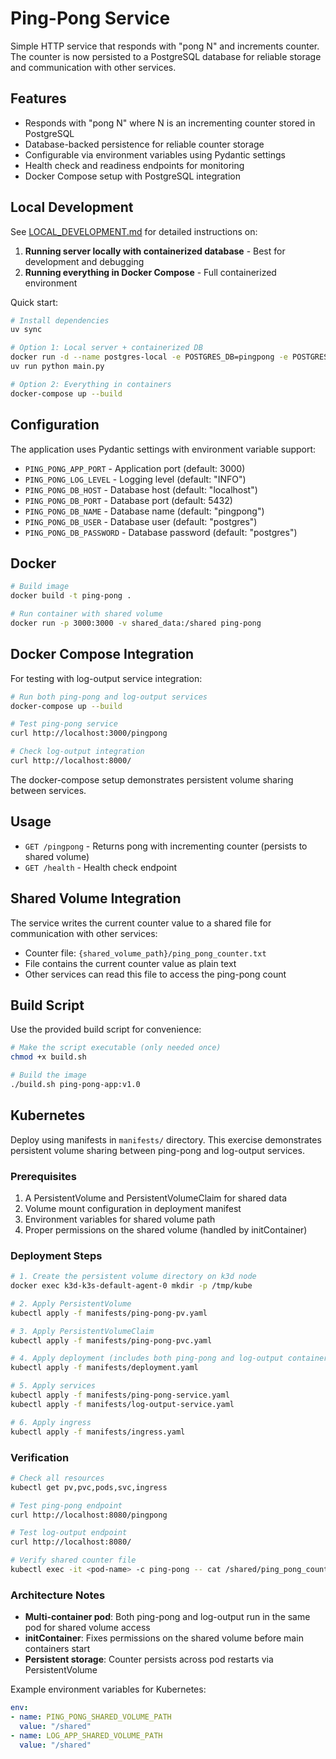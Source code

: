 # Ping-Pong Service

Simple HTTP service that responds with "pong N" and increments counter. The counter is now persisted to a PostgreSQL database for reliable storage and communication with other services.

## Features

- Responds with "pong N" where N is an incrementing counter stored in PostgreSQL
- Database-backed persistence for reliable counter storage
- Configurable via environment variables using Pydantic settings
- Health check and readiness endpoints for monitoring
- Docker Compose setup with PostgreSQL integration

## Local Development

See [LOCAL_DEVELOPMENT.md](LOCAL_DEVELOPMENT.md) for detailed instructions on:

1. **Running server locally with containerized database** - Best for development and debugging
2. **Running everything in Docker Compose** - Full containerized environment

Quick start:
```bash
# Install dependencies
uv sync

# Option 1: Local server + containerized DB
docker run -d --name postgres-local -e POSTGRES_DB=pingpong -e POSTGRES_USER=postgres -e POSTGRES_PASSWORD=postgres -p 5432:5432 postgres:15-alpine
uv run python main.py

# Option 2: Everything in containers
docker-compose up --build
```

## Configuration

The application uses Pydantic settings with environment variable support:

- `PING_PONG_APP_PORT` - Application port (default: 3000)
- `PING_PONG_LOG_LEVEL` - Logging level (default: "INFO")
- `PING_PONG_DB_HOST` - Database host (default: "localhost")
- `PING_PONG_DB_PORT` - Database port (default: 5432)
- `PING_PONG_DB_NAME` - Database name (default: "pingpong")
- `PING_PONG_DB_USER` - Database user (default: "postgres")
- `PING_PONG_DB_PASSWORD` - Database password (default: "postgres")

## Docker

```bash
# Build image
docker build -t ping-pong .

# Run container with shared volume
docker run -p 3000:3000 -v shared_data:/shared ping-pong
```

## Docker Compose Integration

For testing with log-output service integration:

```bash
# Run both ping-pong and log-output services
docker-compose up --build

# Test ping-pong service
curl http://localhost:3000/pingpong

# Check log-output integration
curl http://localhost:8000/
```

The docker-compose setup demonstrates persistent volume sharing between services.


## Usage

- `GET /pingpong` - Returns pong with incrementing counter (persists to shared volume)
- `GET /health` - Health check endpoint

## Shared Volume Integration

The service writes the current counter value to a shared file for communication with other services:

- Counter file: `{shared_volume_path}/ping_pong_counter.txt`
- File contains the current counter value as plain text
- Other services can read this file to access the ping-pong count

## Build Script

Use the provided build script for convenience:

```bash
# Make the script executable (only needed once)
chmod +x build.sh

# Build the image
./build.sh ping-pong-app:v1.0
```

## Kubernetes

Deploy using manifests in `manifests/` directory. This exercise demonstrates persistent volume sharing between ping-pong and log-output services.

### Prerequisites

1. A PersistentVolume and PersistentVolumeClaim for shared data
2. Volume mount configuration in deployment manifest
3. Environment variables for shared volume path
4. Proper permissions on the shared volume (handled by initContainer)

### Deployment Steps

```bash
# 1. Create the persistent volume directory on k3d node
docker exec k3d-k3s-default-agent-0 mkdir -p /tmp/kube

# 2. Apply PersistentVolume
kubectl apply -f manifests/ping-pong-pv.yaml

# 3. Apply PersistentVolumeClaim
kubectl apply -f manifests/ping-pong-pvc.yaml

# 4. Apply deployment (includes both ping-pong and log-output containers)
kubectl apply -f manifests/deployment.yaml

# 5. Apply services
kubectl apply -f manifests/ping-pong-service.yaml
kubectl apply -f manifests/log-output-service.yaml

# 6. Apply ingress
kubectl apply -f manifests/ingress.yaml
```

### Verification

```bash
# Check all resources
kubectl get pv,pvc,pods,svc,ingress

# Test ping-pong endpoint
curl http://localhost:8080/pingpong

# Test log-output endpoint
curl http://localhost:8080/

# Verify shared counter file
kubectl exec -it <pod-name> -c ping-pong -- cat /shared/ping_pong_counter.txt
```

### Architecture Notes

- **Multi-container pod**: Both ping-pong and log-output run in the same pod for shared volume access
- **initContainer**: Fixes permissions on the shared volume before main containers start
- **Persistent storage**: Counter persists across pod restarts via PersistentVolume

Example environment variables for Kubernetes:
```yaml
env:
- name: PING_PONG_SHARED_VOLUME_PATH
  value: "/shared"
- name: LOG_APP_SHARED_VOLUME_PATH
  value: "/shared"
```